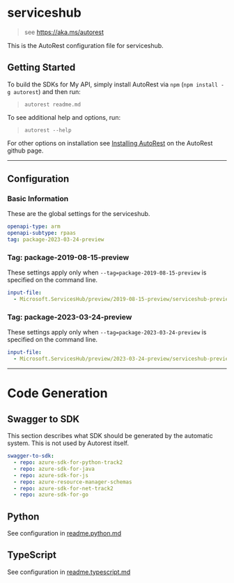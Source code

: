 # serviceshub

> see https://aka.ms/autorest

This is the AutoRest configuration file for serviceshub.

## Getting Started

To build the SDKs for My API, simply install AutoRest via `npm` (`npm install -g autorest`) and then run:

> `autorest readme.md`

To see additional help and options, run:

> `autorest --help`

For other options on installation see [Installing AutoRest](https://aka.ms/autorest/install) on the AutoRest github page.

---

## Configuration

### Basic Information

These are the global settings for the serviceshub.

```yaml
openapi-type: arm
openapi-subtype: rpaas
tag: package-2023-03-24-preview
```

### Tag: package-2019-08-15-preview

These settings apply only when `--tag=package-2019-08-15-preview` is specified on the command line.

```yaml $(tag) == 'package-2019-08-15-preview'
input-file:
  - Microsoft.ServicesHub/preview/2019-08-15-preview/serviceshub-preview.json
```

### Tag: package-2023-03-24-preview

These settings apply only when `--tag=package-2023-03-24-preview` is specified on the command line.

```yaml $(tag) == 'package-2023-03-24-preview'
input-file:
  - Microsoft.ServicesHub/preview/2023-03-24-preview/serviceshub-preview.json
```

---

# Code Generation

## Swagger to SDK

This section describes what SDK should be generated by the automatic system.
This is not used by Autorest itself.

```yaml $(swagger-to-sdk)
swagger-to-sdk:
  - repo: azure-sdk-for-python-track2
  - repo: azure-sdk-for-java
  - repo: azure-sdk-for-js
  - repo: azure-resource-manager-schemas
  - repo: azure-sdk-for-net-track2
  - repo: azure-sdk-for-go
```

## Python

See configuration in [readme.python.md](./readme.python.md)

## TypeScript

See configuration in [readme.typescript.md](./readme.typescript.md)